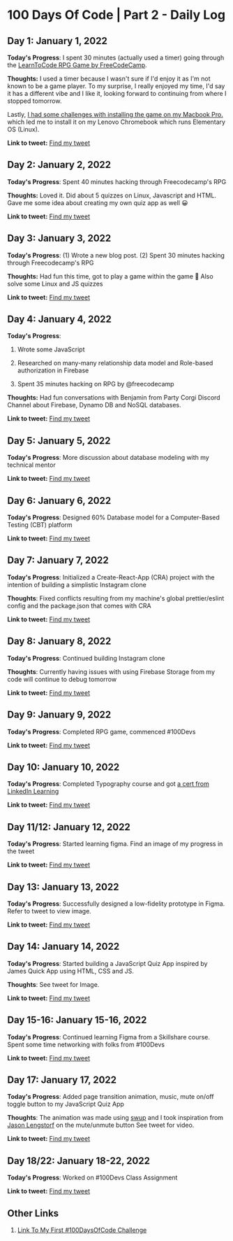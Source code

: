 # 100 Days Of Code | Part 2 - Daily Log

## Day 1: January 1, 2022

**Today's Progress**: I spent 30 minutes (actually used a timer) going through the [LearnToCode RPG Game by FreeCodeCamp](https://www.freecodecamp.org/news/2022-become-a-dev-new-years-resolution-challenge/).

**Thoughts:** I used a timer because I wasn't sure if I'd enjoy it as I'm not known to be a game player. To my surprise, I really enjoyed my time, I'd say it has a different vibe and I like it, looking forward to continuing from where I stopped tomorrow.

Lastly, [I had some challenges with installing the game on my Macbook Pro.](https://itch.io/profile/godswillumukoro) which led me to install it on my Lenovo Chromebook which runs Elementary OS (Linux).

**Link to tweet:** [Find my tweet](https://twitter.com/umuks_/status/1477339697806516229?s=20)



## Day 2: January 2, 2022

**Today's Progress**: Spent 40 minutes hacking through Freecodecamp's RPG

**Thoughts:** Loved it. Did about 5 quizzes on Linux, Javascript and HTML. Gave me some idea about creating my own quiz app as well 😀

**Link to tweet:** [Find my tweet](https://twitter.com/umuks_/status/1477723807062364164?s=20)



## Day 3: January 3, 2022

**Today's Progress**: (1) Wrote a new blog post. (2) Spent 30 minutes hacking through Freecodecamp's RPG

**Thoughts:** Had fun this time, got to play a game within the game 🤯 Also solve some Linux and JS quizzes

**Link to tweet:** [Find my tweet](https://twitter.com/umuks_/status/1478119219392884737?s=20)



## Day 4: January 4, 2022

**Today's Progress**:

1. Wrote some JavaScript

2. Researched on many-many relationship data model and Role-based authorization in Firebase

3. Spent 35 minutes hacking on RPG by @freecodecamp

**Thoughts:** Had fun conversations with Benjamin from Party Corgi Discord Channel about Firebase, Dynamo DB and NoSQL databases.

**Link to tweet:** [Find my tweet](https://twitter.com/umuks_/status/1478494076127354884?s=20)



## Day 5: January 5, 2022

**Today's Progress**: More discussion about database modeling with my technical mentor

**Link to tweet:** [Find my tweet](https://twitter.com/umuks_/status/1478957284923527168?s=20)



## Day 6: January 6, 2022

**Today's Progress**: Designed 60% Database model for a Computer-Based Testing (CBT) platform

**Link to tweet:** [Find my tweet](https://twitter.com/umuks_/status/1479516548536623106?s=20)



## Day 7: January 7, 2022

**Today's Progress**: Initialized a Create-React-App (CRA) project with the intention of building a simplistic Instagram clone

**Thoughts**: Fixed conflicts resulting from my machine's global prettier/eslint config and the package.json that comes with CRA

**Link to tweet:** [Find my tweet](https://twitter.com/umuks_/status/1479755565492490241?s=20)




## Day 8: January 8, 2022

**Today's Progress**: Continued building Instagram clone

**Thoughts**: Currently having issues with using Firebase Storage from my code will continue to debug tomorrow

**Link to tweet:** [Find my tweet](https://twitter.com/umuks_/status/1479953915772813323?s=20)



## Day 9: January 9, 2022

**Today's Progress**: Completed RPG game, commenced #100Devs

**Link to tweet:** [Find my tweet](https://twitter.com/umuks_/status/1480471836160929793?s=20)




## Day 10: January 10, 2022

**Today's Progress**: Completed Typography course and got [a cert from LinkedIn Learning](https://www.linkedin.com/learning/certificates/df28fb77f97855cccb90e2cbe3b91731b4d2f8ff98223719579c0d5a023a6fb9?trk=share_certificate)

**Link to tweet:** [Find my tweet](https://twitter.com/umuks_/status/1480902076502884352?s=20)




## Day 11/12: January 12, 2022

**Today's Progress**: Started learning figma. Find an image of my progress in the tweet

**Link to tweet:** [Find my tweet](https://twitter.com/umuks_/status/1481413366375714824?s=20)




## Day 13: January 13, 2022

**Today's Progress**: Successfully designed a low-fidelity prototype in Figma. Refer to tweet to view image.

**Link to tweet:** [Find my tweet](https://twitter.com/umuks_/status/1481726150422454275?s=20)




## Day 14: January 14, 2022

**Today's Progress**: Started building a JavaScript Quiz App inspired by James Quick App using HTML, CSS and JS.

**Thoughts**: See tweet for Image.

**Link to tweet:** [Find my tweet](https://twitter.com/umuks_/status/1482118420015599616?s=20)





## Day 15-16: January 15-16, 2022

**Today's Progress**: Continued learning Figma from a Skillshare course. Spent some time networking with folks from #100Devs

**Link to tweet:** [Find my tweet](https://twitter.com/umuks_/status/1482977865029373956?s=20)





## Day 17: January 17, 2022

**Today's Progress**: Added page transition animation, music, mute on/off toggle button to my JavaScript Quiz App

**Thoughts**: The animation was made using [swup](https://github.com/swup/swup) and I took inspiration from [Jason Lengstorf](https://github.com/jlengstorf) on the mute/unmute button See tweet for video.

**Link to tweet:** [Find my tweet](https://twitter.com/umuks_/status/1483178589017329666?s=20)





## Day 18/22: January 18-22, 2022

**Today's Progress**: Worked on #100Devs Class Assignment

**Link to tweet:** [Find my tweet]()



## Other Links

1. [Link To My First #100DaysOfCode Challenge](https://github.com/godswillumukoro/100DaysOfCode)
